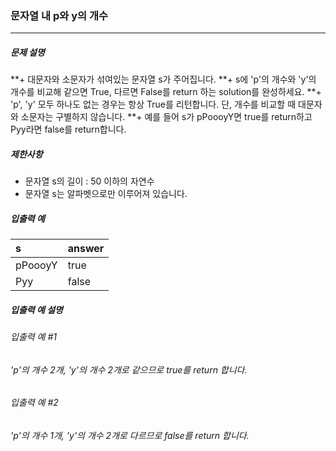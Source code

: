 ### 문자열 내 p와 y의 개수

***

##### 문제 설명
**+ 대문자와 소문자가 섞여있는 문자열 s가 주어집니다.
**+ s에 'p'의 개수와 'y'의 개수를 비교해 같으면 True, 다르면 False를 return 하는 solution를 완성하세요.
**+ 'p', 'y' 모두 하나도 없는 경우는 항상 True를 리턴합니다. 단, 개수를 비교할 때 대문자와 소문자는 구별하지 않습니다.
**+ 예를 들어 s가 pPoooyY면 true를 return하고 Pyy라면 false를 return합니다.

##### 제한사항

* 문자열 s의 길이 : 50 이하의 자연수
* 문자열 s는 알파벳으로만 이루어져 있습니다.

##### 입출력 예
s      |answer  |
|:--   |:--
pPoooyY|	true  |
Pyy|	false|

##### 입출력 예 설명

###### 입출력 예 #1
###### 'p'의 개수 2개, 'y'의 개수 2개로 같으므로 true를 return 합니다.

###### 입출력 예 #2
###### 'p'의 개수 1개, 'y'의 개수 2개로 다르므로 false를 return 합니다.
